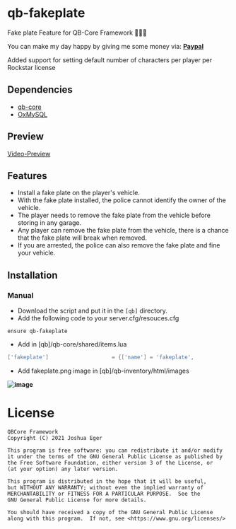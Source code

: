 # qb-fakeplate
Fake plate Feature for QB-Core Framework :people_holding_hands:

You can make my day happy by giving me some money via:
**[Paypal](https://www.paypal.com/donate/?hosted_button_id=24QLXKUH3M5FQ)**

Added support for setting default number of characters per player per Rockstar license

## Dependencies
- [qb-core](https://github.com/qbcore-framework/qb-core)
- [OxMySQL](https://github.com/overextended/oxmysql)

## Preview
[Video-Preview](https://www.youtube.com/watch?v=KuE5HlGW5ZU)

## Features
- Install a fake plate on the player's vehicle.
- With the fake plate installed, the police cannot identify the owner of the vehicle.
- The player needs to remove the fake plate from the vehicle before storing in any garage.
- Any player can remove the fake plate from the vehicle, there is a chance that the fake plate will break when removed.
- If you are arrested, the police can also remove the fake plate and fine your vehicle.

## Installation
### Manual
- Download the script and put it in the `[qb]` directory.
- Add the following code to your server.cfg/resouces.cfg
```
ensure qb-fakeplate
```
- Add in [qb]/qb-core/shared/items.lua
```lua
['fakeplate'] 					 = {['name'] = 'fakeplate', 		  	  		['label'] = 'Fake Plate',		 		['weight'] = 250, 		['type'] = 'item', 		['image'] = 'fakeplate.png', 			['unique'] = true, 		['useable'] = true, 	['shouldClose'] = true,	   ['combinable'] = nil,   ['description'] = 'With this fake plate, you won\'t be wanted.'},
```
- Add fakeplate.png image in [qb]/qb-inventory/html/images

**![image](https://user-images.githubusercontent.com/77104201/207998099-b0d7c628-2d8f-4dbb-9cf3-b297e86c88af.png)**

# License

    QBCore Framework
    Copyright (C) 2021 Joshua Eger

    This program is free software: you can redistribute it and/or modify
    it under the terms of the GNU General Public License as published by
    the Free Software Foundation, either version 3 of the License, or
    (at your option) any later version.

    This program is distributed in the hope that it will be useful,
    but WITHOUT ANY WARRANTY; without even the implied warranty of
    MERCHANTABILITY or FITNESS FOR A PARTICULAR PURPOSE.  See the
    GNU General Public License for more details.

    You should have received a copy of the GNU General Public License
    along with this program.  If not, see <https://www.gnu.org/licenses/>
